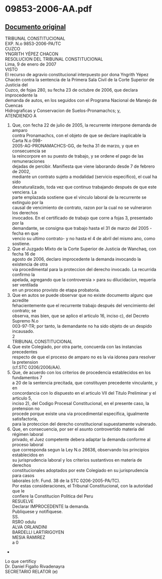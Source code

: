 
09853-2006-AA.pdf
=================
  
[Documento original](https://tc.gob.pe/jurisprudencia/2007/09853-2006-AA.pdf)  
---  
TRIBUNAL CONSTITUCIONAL  
EXP. N.o 9853-2006-PA/TC  
CUZCO  
YNGRITH YÉPEZ CHACON  
RESOLUCION DEL TRIBUNAL CONSTITUCIONAL  
Lima, 9 de enero de 2007  
VISTO  
El recurso de agravio constitucional interpuesto por dona Yngrith Yépez  
Chacén contra la sentencia de la Primera Sala Civil de la Corte Superior de Justicia del  
Cuzco, de fojas 280, su fecha 23 de octubre de 2006, que declara improcedente la  
demanda de autos, en los seguidos con el Programa Nacional de Manejo de Cuencas  
Hidrograficas y Conservacion de Suelos-Pronamachcs; y,  
ATENDIENDO A  
1. Que, con fecha 22 de julio de 2005, la recurrente interpone demanda de amparo  
contra Pronamachcs, con el objeto de que se declare inaplicable la Carta N.o 098-  
2005-AG-PRONAMACHCS-GG, de fecha 31 de marzo, y que en consecuencia se  
la reincorpore en su puesto de trabajo, y se ordene el pago de las remuneraciones  
dejadas de percibir. Manifiesta que viene laborando desde 7 de febrero de 2002,  
mediante un contrato sujeto a modalidad (servicio especifico), el cual ha sido  
desnaturalizado, toda vez que continuo trabajando después de que este venciera. La  
parte emplazada sostiene que el vinculo laboral de la recurrente se extinguio por la  
causal de vencimiento de contrato, razon por la cual no se vulneraron los derechos  
invocados. En el certificado de trabajo que corre a fojas 3, presentado por la  
demandante, se consigna que trabajo hasta el 31 de marzo del 2005 - fecha en que  
vencio su ultimo contrato- y no hasta el 4 de abril del mismo ano, como sostiene.  
2. Que el Juzgado Mixto de la Corte Superior de Justicia de Wanchaq, con fecha 16 de  
agosto de 2006, declaro improcedente la demanda invocando la existencia de otra  
via procedimental para la proteccion del derecho invocado. La recurrida confirmo la  
apelada, agregando que la controversia > para su dilucidacion, requeria ser ventilada  
en un proceso provisto de etapa probatoria.  
3. Que en autos se puede observar que no existe documento algunc que acredite  
fehacientemente que el recurrente trabajo después del vencimiento del contrato; se  
observa, mas bien, que se aplico el articulo 16, inciso c), del Decreto Supremo N.o  
003-97-TR; por tanto, la demandante no ha sido objeto de un despido incausado.  
2  
TRIBUNAL CONSTITUCIONAL  
4. Que este Colegiado, por otra parte, concuerda con las instancias precedentes  
respecto de que el proceso de amparo no es la via idonea para resolver la pretension  
(cf.STC 0206/2006/AA).  
5. Que, de acuerdo con los criterios de procedencia establecidos en los fundamentos 7  
a 20 de la sentencia precitada, que constituyen precedente vinculante, y en  
concordancia con lo dispuesto en el articulo VII del Titulo Preliminar y el articulo 5,  
inciso 2), del Codigo Procesal Constitucional, en el presente caso, la pretension no  
procede porque existe una via procedimental especifica, igualmente satisfactoria,  
para la proteccion del derecho constitucional supuestamente vulnerado.  
6. Que, en consecuencia, por ser el asunto controvertido materia del régimen laboral  
privado, el Juez competente debera adaptar la demanda conforme al proceso laboral  
que corresponda segun la Ley N.o 26636, observando los principios establecidos en  
su jurisprudencia laboral y los criterios sustantivos en materia de derechos  
constitucionales adoptados por este Colegiado en su jurisprudencia para casos  
laborales (cfr. Fund. 38 de la STC 0206-2005-PA/TC).  
Por estas consideraciones, el Tribunal Constitucional, con la autoridad que le  
confiere la Constitucion Politica del Peru  
RESUELVE  
Declarar IMPROCEDENTE la demanda.  
Publiquese y notifiquese.  
SS.  
RSRO odulu  
ALVA ORLANDINI  
BARDELLI LARTIRIGOYEN  
MESIA RAMIREZ  
a 0  
-  
Lo que certificy  
Dr. Daniel Figallo Rivadenayra  
SECRETARIO RELATOR (e)